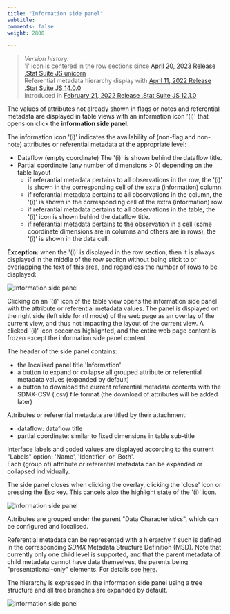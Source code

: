 ```yaml
---
title: "Information side panel"
subtitle: 
comments: false
weight: 2800

---
```


> *Version history:*  
> 'i' icon is centered in the row sections since [April 20, 2023 Release .Stat Suite JS unicorn](https://sis-cc.gitlab.io/dotstatsuite-documentation/changelog/#april-20-2023)  
> Referential metadata hierarchy display with [April 11, 2022 Release .Stat Suite JS 14.0.0](https://sis-cc.gitlab.io/dotstatsuite-documentation/changelog/#april-11-2022)  
> Introduced in [February 21, 2022 Release .Stat Suite JS 12.1.0](https://sis-cc.gitlab.io/dotstatsuite-documentation/changelog/#february-21-2022)

The values of attributes not already shown in flags or notes and referential metadata are displayed in table views with an information icon '(i)' that opens on click the **information side panel**.

The information icon '(i)' indicates the availability of (non-flag and non-note) attributes or referential metadata at the appropriate level:
- Dataflow (empty coordinate)
  The '(i)' is shown behind the dataflow title.
- Partial coordinate (any number of dimensions > 0) depending on the table layout
  - if referantial metadata pertains to all observations in the row, the '(i)' is shown in the corresponding cell of the extra (information) column.
  - if referantial metadata pertains to all observations in the column, the '(i)' is shown in the corresponding cell of the extra (information) row.
  - if referantial metadata pertains to all observations in the table, the '(i)' icon is shown behind the dataflow title.
  - if referantial metadata pertains to the observation in a cell (some coordinate dimensions are in columns and others are in rows), the '(i)' is shown in the data cell.

**Exception:** when the '(i)' is displayed in the row section, then it is always displayed in the middle of the row section without being stick to or overlapping the text of this area, and regardless the number of rows to be displayed:

![Information side panel](/dotstatsuite-documentation/images/de-side-panel-row-section.png)

Clicking on an '(i)' icon of the table view opens the information side panel with the attribute or referential metadata values. The panel is displayed on the right side (left side for rtl mode) of the web page as an overlay of the current view, and thus not impacting the layout of the current view. A clicked '(i)' icon becomes highlighted, and the entire web page content is frozen except the information side panel content.

The header of the side panel contains:
- the localised panel title 'Information'
- a button to expand or collapse all grouped attribute or referential metadata values (expanded by default)
- a button to download the current referential metadata contents with the SDMX-CSV (.csv) file format (the download of attributes will be added later)

Attributes or referential metadata are titled by their attachment:
- dataflow: dataflow title
- partial coordinate: similar to fixed dimensions in table sub-title  

Interface labels and coded values are displayed according to the current "Labels" option: 'Name', 'Identifier' or 'Both'.  
Each (group of) attribute or referential metadata can be expanded or collapsed individually.

The side panel closes when clicking the overlay, clicking the 'close' icon or pressing the Esc key. This cancels also the highlight state of the '(i)' icon.

![Information side panel](/dotstatsuite-documentation/images/de-side-panel.png)

Attributes are grouped under the parent "Data Characteristics", which can be configured and localised.

Referential metadata can be represented with a hierarchy if such is defined in the corresponding *SDMX* Metadata Structure Definition (MSD). Note that currently only one child level is supported, and that the parent metadata of child metadata cannot have data themselves, the parents being "presentational-only" elements. For details see [here](https://sis-cc.gitlab.io/dotstatsuite-documentation/using-api/ref-metadata/#hierarchial-referential-metadata).

The hierarchy is expressed in the information side panel using a tree structure and all tree branches are expanded by default.

![Information side panel](/dotstatsuite-documentation/images/de-side-panel2.png)
